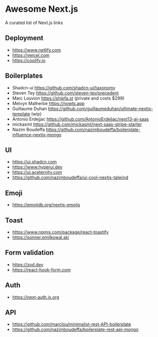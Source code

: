 # Awesome Next.js

A curated list of Next.js links

## Deployment

- https://www.netlify.com
- https://vercel.com
- https://coolify.io

## Boilerplates

* Shadcn-ui https://github.com/shadcn-ui/taxonomy
* Steven Tey https://github.com/steven-tey/precedent
* Marc Louvion https://shipfa.st (private and costs $299)
* Melvyn Malherbe https://nowts.app
* Guillaume Duhan https://github.com/guillaumeduhan/ultimate-nextjs-template (wip)
* Antonio Erdejjac https://github.com/AntonioErdeljac/next13-ai-saas
* mickasmt https://github.com/mickasmt/next-saas-stripe-starter
* Nazim Boudeffa https://github.com/nazimboudeffa/boilerplate-influence-nextjs-mongo

## UI

- https://ui.shadcn.com
- https://www.hyperui.dev
- https://ui.aceternity.com
- https://github.com/nazimboudeffa/ui-cool-nextjs-talwind

## Emoji

- https://emojidb.org/nextjs-emojis

## Toast

- https://www.npmjs.com/package/react-toastify
- https://sonner.emilkowal.ski

## Form validation

- https://zod.dev
- https://react-hook-form.com

## Auth

- https://next-auth.js.org

## API

- https://github.com/marclou/minimalist-rest-API-boilerplate
- https://github.com/nazimboudeffa/boilerplate-rest-api-mongo
